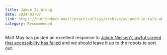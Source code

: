 ```yaml
---
title: Jakob Is Wrong
date: 2024-03-07
link: https://buttondown.email/practicaltips/archive/we-need-to-talk-about-jakob/
category: Recommended
---
```

Matt May has posted an excellent response to [Jakob Nielsen's awful screed that accessibility has failed](https://jakobnielsenphd.substack.com/p/accessibility-generative-ui?utm_source=practicaltips&utm_medium=email&utm_campaign=we-need-to-talk-about-jakob) and we should leave it up to the robots to sort out.
